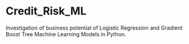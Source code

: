# Credit_Risk_ML
Investigation of business potential of Logistic Regression and Gradient Boost Tree Machine Learning Models in Python.
